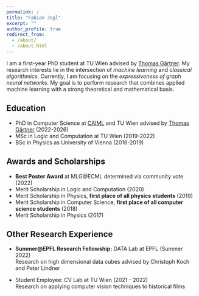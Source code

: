 ```yaml
---
permalink: /
title: "Fabian Jogl"
excerpt: ""
author_profile: true
redirect_from:
  - /about/
  - /about.html
---
```


I am a first-year PhD student at TU Wien advised by [Thomas Gärtner](https://thomasgaertner.org/).
My research interests lie in the intersection of _machine learning_ and _classical algorithmics_.
Currently, I am focusing on the _expressiveness of graph neural networks_.
My goal is to perform research that combines applied machine learning with a
strong theoretical and mathematical basis.

## Education
- PhD in Computer Science at [CAIML](https://www.tuwien.at/caiml/) and TU Wien advised by [Thomas Gärtner](https://thomasgaertner.org/) (2022-2026)
- MSc in Logic and Computation at TU Wien (2019-2022)
- BSc in Physics as University of Vienna (2016-2019)

## Awards and Scholarships
- **Best Poster Award** at MLG@ECML determined via community vote (2022)
- Merit Scholarship in Logic and Computation (2020)
- Merit Scholarship  in Physics, **first place of all physics students** (2019)
- Merit Scholarship  in Computer Science, **first place of all computer science students** (2018)
- Merit Scholarship  in Physics (2017)

## Other Research Experience
- **Summer@EPFL Research Fellowship:** DATA Lab at EPFL (Summer 2022)  
Research on high dimensional data cubes advised by Christoph Koch and Peter Lindner

- Student Employee: CV Lab at TU Wien (2021 - 2022)  
Research on applying computer vision techniques to historical films
